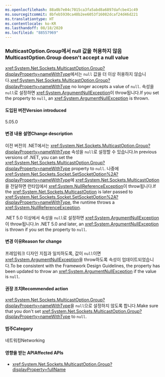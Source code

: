 ```yaml
---
ms.openlocfilehash: 88a0b7e04c7015ca3fa5abd8a6897dafcbe41c49
ms.sourcegitcommit: 8bfeb5930ca48b2ee6053f16082dcaf24d46d221
ms.translationtype: HT
ms.contentlocale: ko-KR
ms.lasthandoff: 08/18/2020
ms.locfileid: "88557969"
---
```

### <a name="multicastoptiongroup-doesnt-accept-a-null-value"></a><span data-ttu-id="a4d47-101">MulticastOption.Group에서 null 값을 허용하지 않음</span><span class="sxs-lookup"><span data-stu-id="a4d47-101">MulticastOption.Group doesn't accept a null value</span></span>

<span data-ttu-id="a4d47-102"><xref:System.Net.Sockets.MulticastOption.Group?displayProperty=nameWithType>에서는 `null` 값을 더 이상 허용하지 않습니다.</span><span class="sxs-lookup"><span data-stu-id="a4d47-102"><xref:System.Net.Sockets.MulticastOption.Group?displayProperty=nameWithType> no longer accepts a value of `null`.</span></span> <span data-ttu-id="a4d47-103">속성을 `null`로 설정하면 <xref:System.ArgumentNullException>이 throw됩니다.</span><span class="sxs-lookup"><span data-stu-id="a4d47-103">If you set the property to `null`, an <xref:System.ArgumentNullException> is thrown.</span></span>

#### <a name="version-introduced"></a><span data-ttu-id="a4d47-104">도입된 버전</span><span class="sxs-lookup"><span data-stu-id="a4d47-104">Version introduced</span></span>

<span data-ttu-id="a4d47-105">5.0</span><span class="sxs-lookup"><span data-stu-id="a4d47-105">5.0</span></span>

#### <a name="change-description"></a><span data-ttu-id="a4d47-106">변경 내용 설명</span><span class="sxs-lookup"><span data-stu-id="a4d47-106">Change description</span></span>

<span data-ttu-id="a4d47-107">이전 버전의 .NET에서는 <xref:System.Net.Sockets.MulticastOption.Group?displayProperty=nameWithType> 속성을 `null`로 설정할 수 있습니다.</span><span class="sxs-lookup"><span data-stu-id="a4d47-107">In previous versions of .NET, you can set the <xref:System.Net.Sockets.MulticastOption.Group?displayProperty=nameWithType> property to `null`.</span></span> <span data-ttu-id="a4d47-108">나중에 <xref:System.Net.Sockets.Socket.SetSocketOption%2A?displayProperty=nameWithType>에 <xref:System.Net.Sockets.MulticastOption>을 전달하면 런타임에서 <xref:System.NullReferenceException>이 throw됩니다.</span><span class="sxs-lookup"><span data-stu-id="a4d47-108">If the <xref:System.Net.Sockets.MulticastOption> is later passed to <xref:System.Net.Sockets.Socket.SetSocketOption%2A?displayProperty=nameWithType>, the runtime throws a <xref:System.NullReferenceException>.</span></span>

<span data-ttu-id="a4d47-109">.NET 5.0 이상에서 속성을 `null`로 설정하면 <xref:System.ArgumentNullException>이 throw됩니다.</span><span class="sxs-lookup"><span data-stu-id="a4d47-109">In .NET 5.0 and later, an <xref:System.ArgumentNullException> is thrown if you set the property to `null`.</span></span>

#### <a name="reason-for-change"></a><span data-ttu-id="a4d47-110">변경 이유</span><span class="sxs-lookup"><span data-stu-id="a4d47-110">Reason for change</span></span>

<span data-ttu-id="a4d47-111">프레임워크 디자인 지침과 일치하도록, 값이 `null`이면 <xref:System.ArgumentNullException>을 throw하도록 속성이 업데이트되었습니다.</span><span class="sxs-lookup"><span data-stu-id="a4d47-111">To be consistent with the Framework Design Guidelines, the property has been updated to throw an <xref:System.ArgumentNullException> if the value is `null`.</span></span>

#### <a name="recommended-action"></a><span data-ttu-id="a4d47-112">권장 조치</span><span class="sxs-lookup"><span data-stu-id="a4d47-112">Recommended action</span></span>

<span data-ttu-id="a4d47-113"><xref:System.Net.Sockets.MulticastOption.Group?displayProperty=nameWithType>을 `null`으로 설정하지 않도록 합니다.</span><span class="sxs-lookup"><span data-stu-id="a4d47-113">Make sure that you don't set <xref:System.Net.Sockets.MulticastOption.Group?displayProperty=nameWithType> to `null`.</span></span>

#### <a name="category"></a><span data-ttu-id="a4d47-114">범주</span><span class="sxs-lookup"><span data-stu-id="a4d47-114">Category</span></span>

<span data-ttu-id="a4d47-115">네트워킹</span><span class="sxs-lookup"><span data-stu-id="a4d47-115">Networking</span></span>

#### <a name="affected-apis"></a><span data-ttu-id="a4d47-116">영향을 받는 API</span><span class="sxs-lookup"><span data-stu-id="a4d47-116">Affected APIs</span></span>

- <xref:System.Net.Sockets.MulticastOption.Group?displayProperty=fullName>

<!--

#### Affected APIs

- `P:System.Net.Sockets.MulticastOption.Group`

-->
